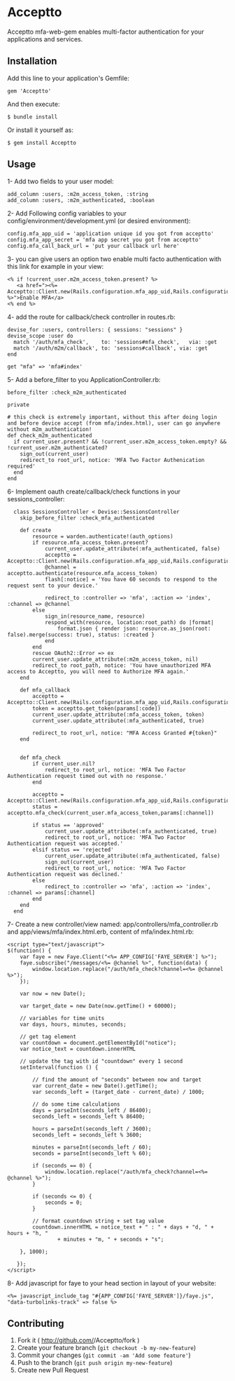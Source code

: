 # Acceptto

Acceptto mfa-web-gem enables multi-factor authentication for your applications and services.

## Installation

Add this line to your application's Gemfile:

    gem 'Acceptto'

And then execute:

    $ bundle install

Or install it yourself as:

    $ gem install Acceptto

## Usage

1- Add two fields to your user model:

    add_column :users, :m2m_access_token, :string
    add_column :users, :m2m_authenticated, :boolean

2- Add Following config variables to your config/environment/development.yml (or desired environment):

    config.mfa_app_uid = 'application unique id you got from acceptto'
    config.mfa_app_secret = 'mfa app secret you got from acceptto'
    config.mfa_call_back_url = 'put your callback url here'

3- you can give users an option two enable multi facto authentication with this link for example in your view:

    <% if !current_user.m2m_access_token.present? %>
       <a href="><%= Acceptto::Client.new(Rails.configuration.mfa_app_uid,Rails.configuration.mfa_app_secret,Rails.configuration.mfa_call_back_url).authorize_link %>">Enable MFA</a>
    <% end %>

4- add the route for callback/check controller in routes.rb:

    devise_for :users, controllers: { sessions: "sessions" }
    devise_scope :user do		
      match '/auth/mfa_check',    to: 'sessions#mfa_check',   via: :get
      match '/auth/m2m/callback', to: 'sessions#callback', via: :get
    end
      
    get "mfa" => 'mfa#index'

5- Add a before_filter to you ApplicationController.rb:

    before_filter :check_m2m_authenticated

    private

    # this check is extremely important, without this after doing login and before device accept (from mfa/index.html), user can go anywhere without m2m_authentication!
    def check_m2m_authenticated
      if current_user.present? && !current_user.m2m_access_token.empty? && !current_user.m2m_authenticated?
        sign_out(current_user)
        redirect_to root_url, notice: 'MFA Two Factor Authenication required'
      end
    end


6- Implement oauth create/callback/check functions in your sessions_controller:

      class SessionsController < Devise::SessionsController
		skip_before_filter :check_mfa_authenticated

	  	def create
	  		resource = warden.authenticate!(auth_options)
	  		if resource.mfa_access_token.present?
	  			current_user.update_attribute(:mfa_authenticated, false)
	  			acceptto = Acceptto::Client.new(Rails.configuration.mfa_app_uid,Rails.configuration.mfa_app_secret,Rails.configuration.mfa_call_back_url)
	  			@channel = acceptto.authenticate(resource.mfa_access_token)
	  			flash[:notice] = 'You have 60 seconds to respond to the request sent to your device.'

	  			redirect_to :controller => 'mfa', :action => 'index', :channel => @channel
	  		else
	  			sign_in(resource_name, resource)
	  			respond_with(resource, location:root_path) do |format|
	  				format.json { render json: resource.as_json(root: false).merge(success: true), status: :created }
	  			end
	  		end
	  		rescue OAuth2::Error => ex
	  		current_user.update_attribute(:m2m_access_token, nil)
	  		redirect_to root_path, notice: 'You have unauthorized MFA access to Acceptto, you will need to Authorize MFA again.'
	  	end

	  	def mfa_callback
	  		acceptto = Acceptto::Client.new(Rails.configuration.mfa_app_uid,Rails.configuration.mfa_app_secret,Rails.configuration.mfa_call_back_url)
	  		token = acceptto.get_token(params[:code])
	  		current_user.update_attribute(:mfa_access_token, token)
	  		current_user.update_attribute(:mfa_authenticated, true)

	  		redirect_to root_url, notice: "MFA Access Granted #{token}"
	  	end


	  	def mfa_check
	  		if current_user.nil?
	  			redirect_to root_url, notice: 'MFA Two Factor Authentication request timed out with no response.'
	  		end

	  		acceptto = Acceptto::Client.new(Rails.configuration.mfa_app_uid,Rails.configuration.mfa_app_secret,Rails.configuration.mfa_call_back_url)
	  		status = acceptto.mfa_check(current_user.mfa_access_token,params[:channel])

	  		if status == 'approved'
	  			current_user.update_attribute(:mfa_authenticated, true)
	  			redirect_to root_url, notice: 'MFA Two Factor Authentication request was accepted.'
	  		elsif status == 'rejected'
	  			current_user.update_attribute(:mfa_authenticated, false)
	  			sign_out(current_user)
	  			redirect_to root_url, notice: 'MFA Two Factor Authentication request was declined.'
	  		else
	  			redirect_to :controller => 'mfa', :action => 'index', :channel => params[:channel]
	  		end
	  	end
  	  end

7- Create a new controller/view named: app/controllers/mfa_controller.rb and app/views/mfa/index.html.erb, content of mfa/index.html.rb:
	
	<script type="text/javascript">
    $(function() {
        var faye = new Faye.Client("<%= APP_CONFIG['FAYE_SERVER'] %>");
        faye.subscribe("/messages/<%= @channel %>", function(data) {
            window.location.replace("/auth/mfa_check?channel=<%= @channel %>");
        });

        var now = new Date();

        var target_date = new Date(now.getTime() + 60000);

        // variables for time units
        var days, hours, minutes, seconds;

        // get tag element
        var countdown = document.getElementById("notice");
        var notice_text = countdown.innerHTML

        // update the tag with id "countdown" every 1 second
        setInterval(function () {

            // find the amount of "seconds" between now and target
            var current_date = new Date().getTime();
            var seconds_left = (target_date - current_date) / 1000;

            // do some time calculations
            days = parseInt(seconds_left / 86400);
            seconds_left = seconds_left % 86400;

            hours = parseInt(seconds_left / 3600);
            seconds_left = seconds_left % 3600;

            minutes = parseInt(seconds_left / 60);
            seconds = parseInt(seconds_left % 60);

            if (seconds == 0) {
                window.location.replace("/auth/mfa_check?channel=<%= @channel %>");
            }

            if (seconds <= 0) {
                seconds = 0;
            }

            // format countdown string + set tag value
            countdown.innerHTML = notice_text + " : " + days + "d, " + hours + "h, "
                    + minutes + "m, " + seconds + "s";

        }, 1000);

 	   });
	</script>
	
8- Add javascript for faye to your head section in layout of your website:

	<%= javascript_include_tag "#{APP_CONFIG['FAYE_SERVER']}/faye.js", "data-turbolinks-track" => false %>





## Contributing

1. Fork it ( http://github.com/<my-github-username>/Acceptto/fork )
2. Create your feature branch (`git checkout -b my-new-feature`)
3. Commit your changes (`git commit -am 'Add some feature'`)
4. Push to the branch (`git push origin my-new-feature`)
5. Create new Pull Request
